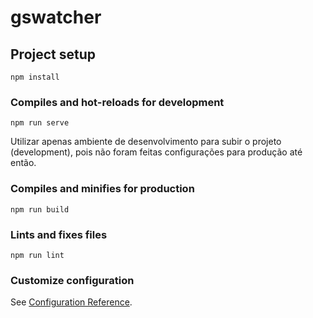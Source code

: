 # gswatcher

## Project setup
```
npm install
```

### Compiles and hot-reloads for development
```
npm run serve
```

Utilizar apenas ambiente de desenvolvimento para subir o projeto (development), pois não foram feitas configurações para produção até então.

### Compiles and minifies for production
```
npm run build
```

### Lints and fixes files
```
npm run lint
```

### Customize configuration
See [Configuration Reference](https://cli.vuejs.org/config/).
